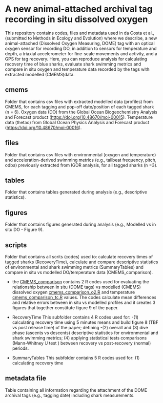 # A new animal-attached archival tag recording in situ dissolved oxygen
This repository contains codes, files and metadata used in da Costa et al., (submitted to Methods in Ecology and Evolution) where we describe, a new animal-attached (Dissolved Oxygen Measuring, DOME) tag 
with an optical oxygen sensor for recording DO, in addition to sensors for temperature and depth, a triaxial accelerometer for fine-scale movements and activity, and a GPS for tag recovery. 
Here, you can reproduce analysis for calculating recovery time of blue sharks, evaluate shark swimming metrics and compare in situ oxygen and temperature data recorded by the tags with extracted modelled (CMEMS)data.

## cmems
Folder that contains csv files with extracted modelled data (profiles) from CMEMS, for each tagging and pop-off date/position of each tagged shark (n = 6).
Oxygen data (DO) from the Global Ocean Biogeochemistry Analysis and Forecast product (https://doi.org/10.48670/moi-00015).
Temperature data (thetao) from Global Ocean Physics Analysis and Forecast product (https://doi.org/10.48670/moi-00016).

## files
Folder that contains csv files with environmental (oxygen and temperature) and acceleration-derived swimming metrics (e.g., tailbeat frequency, pitch, odba) previously extracted from IGOR analysis, for all tagged 
sharks (n =3). 

## tables
Folder that contains tables generated during analysis (e.g., descriptive statistics).

## figures
Folder that contains figures generated during analysis (e.g., Modelled vs in situ DO - Figure 9).

## scripts
Folder that contains all scrits (codes) used to: calculate recovery times of tagged sharks (RecoveryTime), calculate and compare descriptive statistics of environmental and shark swimming metrics (SummaryTables)
and compare in situ vs modelled DO/temperature data (CMEMS_comparison).

- the [CMEMS_comparison](scripts/CMEMS_comparison) contains 2 R codes used for evaluating the relationship between in situ (DOME tags) vs modelled (CMEMS) dissolved oxygen [cmems_comparison_o2.R](scripts/CMEMS_comparison/cmems_comparison_o2.R) and temperature [cmems_comparison_tc.R](scripts/CMEMS_comparison/cmems_comparison_tc.R) values. The codes calculate mean differences and relative errors between in situ vs modelled profiles and it creates 3 figures that together constitute figure 9 of the paper.

- RecoveryTime
This subfolder contains 4 R codes used for:
-(1) calculating recovery time using 5 minutes means and build figure 8 (TBF vs post release time) of the paper; defining
-(2) overall and (3) dive phase (ascents vs descents) descriptive statistics for environmental and shark swimming metrics; (4) applying statistical tests comparisons (Mann-Whitney U test ) between recovery vs post-recovery (normal) periods. 

- SummaryTables
This subfolder contains 5 R codes used for: (1) calculating recovery time

## metadata file
Table containing all information regarding the attachment of the DOME archival tags (e.g., tagging date) including shark measurements.
